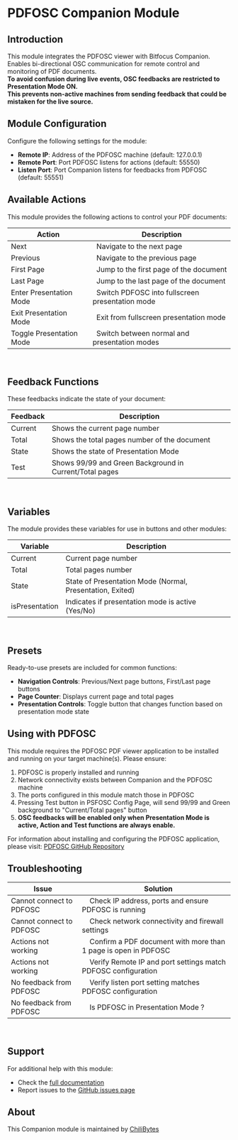# PDFOSC Companion Module

## Introduction

This module integrates the PDFOSC viewer with Bitfocus Companion. </br>
Enables bi-directional OSC communication for remote control and monitoring of PDF documents. </br>
<b> To avoid confusion during live events, OSC feedbacks are restricted to Presentation Mode ON.</br>
This prevents non-active machines from sending feedback that could be mistaken for the live source. </b></br>

## Module Configuration

Configure the following settings for the module:

- **Remote IP**: Address of the PDFOSC machine (default: 127.0.0.1)
- **Remote Port**: Port PDFOSC listens for actions (default: 55550)
- **Listen Port**: Port Companion listens for feedbacks from PDFOSC (default: 55551)

## Available Actions

This module provides the following actions to control your PDF documents:

| Action | &nbsp;&nbsp;Description |
| ------ | ----------- |
| Next   | &nbsp;&nbsp;Navigate to the next page |
| Previous | &nbsp;&nbsp;Navigate to the previous page |
| First Page | &nbsp;&nbsp;Jump to the first page of the document |
| Last Page | &nbsp;&nbsp;Jump to the last page of the document |
| Enter Presentation Mode | &nbsp;&nbsp;Switch PDFOSC into fullscreen presentation mode |
| Exit Presentation Mode | &nbsp;&nbsp;Exit from fullscreen presentation mode |
| Toggle Presentation Mode | &nbsp;&nbsp;Switch between normal and presentation modes |
</br>

## Feedback Functions

These feedbacks indicate the state of your document:

| Feedback | Description |
| -------- | ----------- |
| Current  | Shows the current page number |
| Total    | Shows the total pages number of the document |
| State    | Shows the state of Presentation Mode |
| Test     | Shows 99/99 and Green Background in Current/Total pages |

</br>

## Variables

The module provides these variables for use in buttons and other modules:

| Variable | Description |
| -------- | ----------- |
| Current | Current page number|
| Total   | Total pages number|
| State   | State of Presentation Mode (Normal, Presentation, Exited) |
| isPresentation | Indicates if presentation mode is active (Yes/No) |

</br>

## Presets

Ready-to-use presets are included for common functions:

- **Navigation Controls**: Previous/Next page buttons, First/Last page buttons
- **Page Counter**: Displays current page and total pages
- **Presentation Controls**: Toggle button that changes function based on presentation mode state

## Using with PDFOSC

This module requires the PDFOSC PDF viewer application to be installed and running on your target machine(s). Please ensure:

1. PDFOSC is properly installed and running
2. Network connectivity exists between Companion and the PDFOSC machine
3. The ports configured in this module match those in PDFOSC
4. Pressing Test button in PSFOSC Config Page, will send 99/99 and Green background to "Current/Total pages" button
5. <b>OSC feedbacks will be enabled only when Presentation Mode is active, Action and Test functions are always enable.</b>

For information about installing and configuring the PDFOSC application, please visit: [PDFOSC GitHub Repository](https://github.com/eMMeCodes/Symposium/tree/main/PDFOSC)

## Troubleshooting

| Issue | &nbsp;&nbsp;&nbsp;&nbsp;Solution |
| ----- | -------- |
| Cannot connect to PDFOSC | &nbsp;&nbsp;&nbsp;&nbsp;Check IP address, ports and ensure PDFOSC is running |
| Cannot connect to PDFOSC | &nbsp;&nbsp;&nbsp;&nbsp;Check network connectivity and firewall settings |
| Actions not working | &nbsp;&nbsp;&nbsp;&nbsp;Confirm a PDF document with more than 1 page is open in PDFOSC |
| Actions not working | &nbsp;&nbsp;&nbsp;&nbsp;Verify Remote IP and port settings match PDFOSC configuration |
| No feedback from PDFOSC | &nbsp;&nbsp;&nbsp;&nbsp;Verify listen port setting matches PDFOSC configuration |
| No feedback from PDFOSC | &nbsp;&nbsp;&nbsp;&nbsp;Is PDFOSC in Presentation Mode ? |
</br>

## Support

For additional help with this module:

- Check the [full documentation](https://github.com/eMMeCodes/Symposium/tree/main/PDFOSC)
- Report issues to the [GitHub issues page](https://github.com/eMMeCodes/Symposium/issues)

## About

This Companion module is maintained by [ChiliBytes](https://chilibytes.com)
